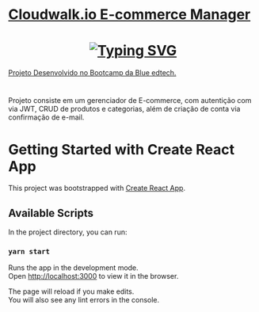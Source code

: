 

<a id="Cloudwalk.io E-commerce Manager"></a>

# [Cloudwalk.io E-commerce Manager](#Cloudwalk.io-E-commerce-Manager)

# <h1 align="center"> [![Typing SVG](<https://readme-typing-svg.herokuapp.com/?color=ffffff&size=35&center=true&vCenter=true&width=1000&lines=Seja+bem+vindo(a)+a+Cloudwalk.io+E-commerce+Manager!>)](https://git.io/typing-svg) </h1>

[Projeto Desenvolvido no Bootcamp da Blue edtech.](https://blueedtech.gitbook.io/m7-bootcamp/challenges/cloudwalk-gerenciador-de-e-commerce#pagina-administracao-de-produtos)

#

Projeto consiste em um gerenciador de E-commerce, com autentição com via JWT, CRUD de produtos e categorias, além de criação de conta via confirmação de e-mail.
# Getting Started with Create React App

This project was bootstrapped with [Create React App](https://github.com/facebook/create-react-app).

## Available Scripts

In the project directory, you can run:

### `yarn start`

Runs the app in the development mode.\
Open [http://localhost:3000](http://localhost:3000) to view it in the browser.

The page will reload if you make edits.\
You will also see any lint errors in the console.

###

